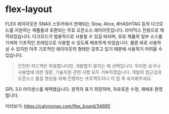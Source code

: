 # flex-layout
FLEX 레이아웃은 SNAX 스토어에서 판매되는 Slow, Alice, #HASHTAG 등의 다크모드를 지원하는 제품들과 호환되는 무료 오픈소스 레이아웃입니다. 라이믹스 전용으로 제작되었습니다. 다크모드가 범용적으로 사용될 수 있길 바라며, 유료 제품의 일부 소스를 가져와 기초적인 프레임으로 사용할 수 있도록 배포하게 되었습니다. 물론 바로 사용하실 수 있지만 아주 기초적인 레이아웃의 형태만 갖추고 있기 때문에 사용하기 어려울 수 있습니다.

 

> 건전한 피드백은 허용합니다만, 개발할지 말지는 제 선택입니다. 무리한 요구나 사용법에 대한 질문, 기술지원 관련 사항 모두 거부하겠습니다. 개발의 접근성과 오픈소스 품질 향상을 위해 진행하는 프로젝트이니 이 점 꼭 숙지해주세요.

 

GPL 3.0 라이센스를 채택했습니다.
원작자 표기 희망하며, 자유로운 수정, 재배포 환영합니다.

미리보기: https://calvinsnax.com/flex_board/34695

